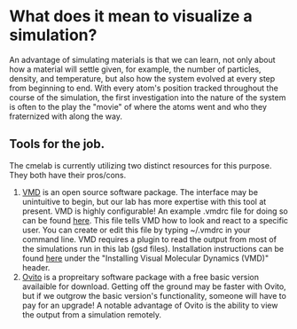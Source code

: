 # What does it mean to visualize a simulation?

An advantage of simulating materials is that we can learn, not only about 
how a material will settle given, for example, the number of particles, density, and temperature,
but also how the system evolved at every step from beginning to end. With every atom's position tracked
throughout the course of the simulation, the first investigation into the nature of the system 
is often to the play the "movie" of where the atoms went and who they fraternized with along the way.


## Tools for the job.

The cmelab is currently utilizing two distinct resources for this purpose. They both have their pros/cons. 

1. [VMD](http://www.ks.uiuc.edu/Research/vmd/) is an open source software package. The interface may be unintuitive to begin, but our lab has more expertise with this tool at present. VMD is highly configurable! An example .vmdrc file
for doing so can be found [here](https://github.com/cmelab/getting-started/tree/master/config_files). This file tells
VMD how to look and react to a specific user. You can create or edit this file by typing ~/.vmdrc in your 
command line. VMD requires a plugin to read the output from most of the simulations run in this lab (gsd files).
Installation instructions can be found [here](https://github.com/cmelab/getting-started/blob/master/wiki/pages/Installing_the_Frequently-Used_Programs_for_CME-Lab.md) under the "Installing Visual Molecular Dynamics (VMD)" header.
1. [Ovito](https://www.ovito.org/macos-downloads/) is a propreitary software package with a free basic version availaible for download. Getting off the ground may be faster with Ovito, but if we outgrow the basic version's 
functionality, someone will have to pay for an upgrade! A notable advantage of Ovito is the ability to
view the output from a simulation remotely.
